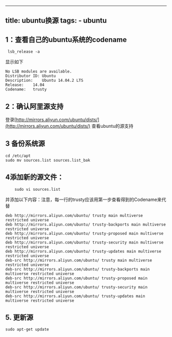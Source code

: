 
---
title: ubuntu换源
tags: 
	- ubuntu
---
## 1：查看自己的ubuntu系统的codename

```
 lsb_release -a
```
显示如下

```
No LSB modules are available.
Distributor ID:	Ubuntu
Description:	Ubuntu 14.04.2 LTS
Release:	14.04
Codename:	trusty

```
## 2：确认阿里源支持
登录[http://mirrors.aliyun.com/ubuntu/dists/](http://mirrors.aliyun.com/ubuntu/dists/)
查看ubuntu的源支持
## 3 备份系统源


```
cd /etc/apt
sudo mv sources.list sources.list_bak
```
## 4添加新的源文件：
```
    sudo vi sources.list
```
并添加以下内容：注意，每一行的trusty应该用第一步查看得到的Codename来代替
```
deb http://mirrors.aliyun.com/ubuntu/ trusty main multiverse restricted universe
deb http://mirrors.aliyun.com/ubuntu/ trusty-backports main multiverse restricted universe
deb http://mirrors.aliyun.com/ubuntu/ trusty-proposed main multiverse restricted universe
deb http://mirrors.aliyun.com/ubuntu/ trusty-security main multiverse restricted universe
deb http://mirrors.aliyun.com/ubuntu/ trusty-updates main multiverse restricted universe
deb-src http://mirrors.aliyun.com/ubuntu/ trusty main multiverse restricted universe
deb-src http://mirrors.aliyun.com/ubuntu/ trusty-backports main multiverse restricted universe
deb-src http://mirrors.aliyun.com/ubuntu/ trusty-proposed main multiverse restricted universe
deb-src http://mirrors.aliyun.com/ubuntu/ trusty-security main multiverse restricted universe
deb-src http://mirrors.aliyun.com/ubuntu/ trusty-updates main multiverse restricted universe
```
## 5. 更新源
```
sudo apt-get update
```